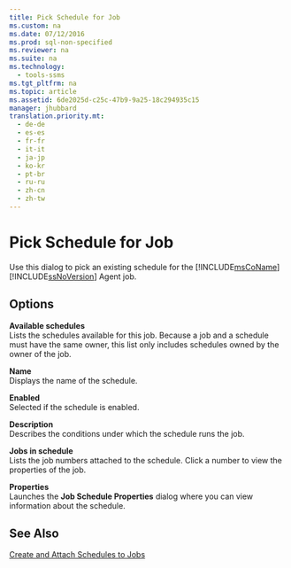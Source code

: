 ```yaml
---
title: Pick Schedule for Job
ms.custom: na
ms.date: 07/12/2016
ms.prod: sql-non-specified
ms.reviewer: na
ms.suite: na
ms.technology: 
  - tools-ssms
ms.tgt_pltfrm: na
ms.topic: article
ms.assetid: 6de2025d-c25c-47b9-9a25-18c294935c15
manager: jhubbard
translation.priority.mt: 
  - de-de
  - es-es
  - fr-fr
  - it-it
  - ja-jp
  - ko-kr
  - pt-br
  - ru-ru
  - zh-cn
  - zh-tw
---
```

# Pick Schedule for Job
Use this dialog to pick an existing schedule for the [!INCLUDE[msCoName](../content/includes/msCoName_md.md)] [!INCLUDE[ssNoVersion](../content/includes/ssNoVersion_md.md)] Agent job.  
  
## Options  
**Available schedules**  
Lists the schedules available for this job. Because a job and a schedule must have the same owner, this list only includes schedules owned by the owner of the job.  
  
**Name**  
Displays the name of the schedule.  
  
**Enabled**  
Selected if the schedule is enabled.  
  
**Description**  
Describes the conditions under which the schedule runs the job.  
  
**Jobs in schedule**  
Lists the job numbers attached to the schedule. Click a number to view the properties of the job.  
  
**Properties**  
Launches the **Job Schedule Properties** dialog where you can view information about the schedule.  
  
## See Also  
[Create and Attach Schedules to Jobs](../content/Create-and-Attach-Schedules-to-Jobs.md)  
  
